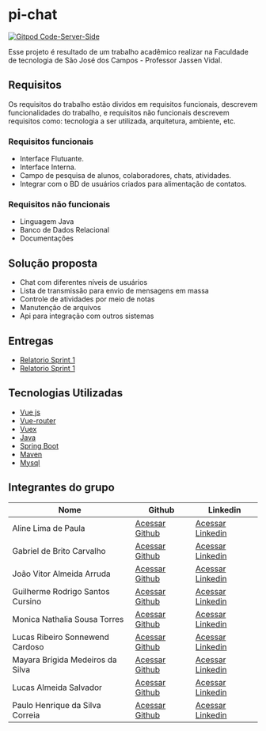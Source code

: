 # pi-chat
[![Gitpod Code-Server-Side](https://img.shields.io/badge/Gitpod-Ready--to--Code-blue?logo=gitpod)](https://gitpod.io/#https://github.com/LASalvador/pi-chat/tree/development/spring-boot-pi)

Esse projeto é resultado de um trabalho acadêmico realizar na Faculdade de tecnologia de São José dos Campos - Professor Jassen Vidal. 

## Requisitos 

Os requisitos do trabalho estão dividos em requisitos funcionais, descrevem funcionalidades do trabalho, e requisitos não funcionais descrevem requisitos como: tecnologia a ser utilizada, arquitetura, ambiente, etc. 

### Requisitos funcionais
* Interface Flutuante.
* Interface Interna.
* Campo de pesquisa de alunos, colaboradores, chats, atividades.
* Integrar com o BD de usuários criados para alimentação de contatos.

### Requisitos não funcionais
* Linguagem Java
* Banco de Dados Relacional
* Documentações

## Solução proposta
* Chat com diferentes níveis de usuários
* Lista de transmissão para envio de mensagens em massa
* Controle de atividades por meio de notas
* Manutenção de arquivos
* Api para integração com outros sistemas

## Entregas

- [Relatorio Sprint 1](https://github.com/LASalvador/pi-chat/blob/development/relatorios-sprint/sprint1.md#entrega-1-2009)
- [Relatorio Sprint 1](https://github.com/LASalvador/pi-chat/blob/development/relatorios-sprint/sprint2.md#entrega-2-0410)


## Tecnologias Utilizadas
* [Vue js](https://vuejs.org/)
* [Vue-router](https://router.vuejs.org/)
* [Vuex](https://vuex.vuejs.org/)
* [Java](https://www.java.com/pt_BR/)
* [Spring Boot](https://spring.io/projects/spring-boot)
* [Maven](https://maven.apache.org/)
* [Mysql](https://www.mysql.com/)

## Integrantes do grupo 

Nome | Github | Linkedin
------------ | ------------- | -----------
Aline Lima de Paula| [Acessar Github](https://github.com/alineelima) | [Acessar Linkedin](https://www.linkedin.com/in/aline-lima-de-paula/)
Gabriel de Brito Carvalho | [Acessar Github](https://github.com/gamebielo) | [Acessar Linkedin](https://www.linkedin.com/in/gabriel-carvalho-b937a5160)
João Vitor Almeida Arruda | [Acessar Github](https://github.com/jeyarruda) | [Acessar Linkedin](https://www.linkedin.com/in/jo%C3%A3o-vitor-almeida-arruda-233612154/)
Guilherme Rodrigo Santos Cursino | [Acessar Github](https://github.com/grcursino) | [Acessar Linkedin](https://www.linkedin.com/in/guilherme-cursino-ba1476164/)
Monica Nathalia Sousa Torres | [Acessar Github](https://github.com/monica261) | [Acessar Linkedin](https://www.linkedin.com/in/m%C3%B4nica-torres-198875149)
Lucas Ribeiro Sonnewend Cardoso | [Acessar Github](https://github.com/lrsonnewend) | [Acessar Linkedin](https://www.linkedin.com/in/lucas-sonnewend-a87a66180/)
Mayara Brígida Medeiros da Silva | [Acessar Github](https://github.com/mayaramedeiros) | [Acessar Linkedin](https://www.linkedin.com/in/mayara-br%C3%ADgida-398733182/)
Lucas Almeida Salvador | [Acessar Github](https://github.com/lasalvador) | [Acessar Linkedin](https://www.linkedin.com/in/lassalvador/)
Paulo Henrique da Silva Correia | [Acessar Github](https://github.com/paulohenrique7010) | [Acessar Linkedin](https://www.linkedin.com/in/paulo-henrique-36355316b/)




